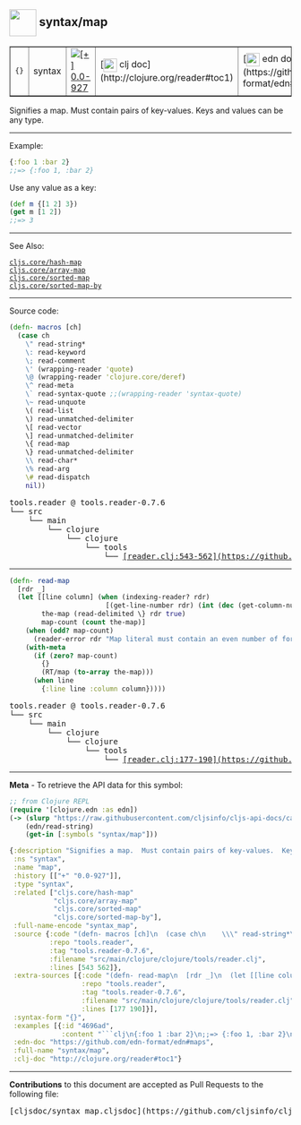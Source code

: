 ## <img width="48px" valign="middle" src="http://i.imgur.com/Hi20huC.png"> syntax/map

 <table border="1">
<tr>
<td><samp>{}</samp></td>
<td>syntax</td>
<td><a href="https://github.com/cljsinfo/cljs-api-docs/tree/0.0-927"><img valign="middle" alt="[+] 0.0-927" src="https://img.shields.io/badge/+-0.0--927-lightgrey.svg"></a> </td>
<td>
[<img height="24px" valign="middle" src="http://i.imgur.com/1GjPKvB.png"> clj doc](http://clojure.org/reader#toc1)
</td>
<td>
[<img height="24px" valign="middle" src="http://i.imgur.com/I8uNXHv.png"> edn doc](https://github.com/edn-format/edn#maps)
</td>
</tr>
</table>


Signifies a map.  Must contain pairs of key-values.  Keys and values can be any type.

---

Example:

```clj
{:foo 1 :bar 2}
;;=> {:foo 1, :bar 2}
```

Use any value as a key:

```clj
(def m {[1 2] 3})
(get m [1 2])
;;=> 3
```

---

See Also:

[`cljs.core/hash-map`](cljs.core_hash-map.md)<br>
[`cljs.core/array-map`](cljs.core_array-map.md)<br>
[`cljs.core/sorted-map`](cljs.core_sorted-map.md)<br>
[`cljs.core/sorted-map-by`](cljs.core_sorted-map-by.md)<br>

---


Source code:

```clj
(defn- macros [ch]
  (case ch
    \" read-string*
    \: read-keyword
    \; read-comment
    \' (wrapping-reader 'quote)
    \@ (wrapping-reader 'clojure.core/deref)
    \^ read-meta
    \` read-syntax-quote ;;(wrapping-reader 'syntax-quote)
    \~ read-unquote
    \( read-list
    \) read-unmatched-delimiter
    \[ read-vector
    \] read-unmatched-delimiter
    \{ read-map
    \} read-unmatched-delimiter
    \\ read-char*
    \% read-arg
    \# read-dispatch
    nil))
```

 <pre>
tools.reader @ tools.reader-0.7.6
└── src
    └── main
        └── clojure
            └── clojure
                └── tools
                    └── <ins>[reader.clj:543-562](https://github.com/clojure/tools.reader/blob/tools.reader-0.7.6/src/main/clojure/clojure/tools/reader.clj#L543-L562)</ins>
</pre>


---

```clj
(defn- read-map
  [rdr _]
  (let [[line column] (when (indexing-reader? rdr)
                        [(get-line-number rdr) (int (dec (get-column-number rdr)))])
        the-map (read-delimited \} rdr true)
        map-count (count the-map)]
    (when (odd? map-count)
      (reader-error rdr "Map literal must contain an even number of forms"))
    (with-meta
      (if (zero? map-count)
        {}
        (RT/map (to-array the-map)))
      (when line
        {:line line :column column}))))
```

 <pre>
tools.reader @ tools.reader-0.7.6
└── src
    └── main
        └── clojure
            └── clojure
                └── tools
                    └── <ins>[reader.clj:177-190](https://github.com/clojure/tools.reader/blob/tools.reader-0.7.6/src/main/clojure/clojure/tools/reader.clj#L177-L190)</ins>
</pre>

---

__Meta__ - To retrieve the API data for this symbol:

```clj
;; from Clojure REPL
(require '[clojure.edn :as edn])
(-> (slurp "https://raw.githubusercontent.com/cljsinfo/cljs-api-docs/catalog/cljs-api.edn")
    (edn/read-string)
    (get-in [:symbols "syntax/map"]))
```

```clj
{:description "Signifies a map.  Must contain pairs of key-values.  Keys and values can be any type.",
 :ns "syntax",
 :name "map",
 :history [["+" "0.0-927"]],
 :type "syntax",
 :related ["cljs.core/hash-map"
           "cljs.core/array-map"
           "cljs.core/sorted-map"
           "cljs.core/sorted-map-by"],
 :full-name-encode "syntax_map",
 :source {:code "(defn- macros [ch]\n  (case ch\n    \\\" read-string*\n    \\: read-keyword\n    \\; read-comment\n    \\' (wrapping-reader 'quote)\n    \\@ (wrapping-reader 'clojure.core/deref)\n    \\^ read-meta\n    \\` read-syntax-quote ;;(wrapping-reader 'syntax-quote)\n    \\~ read-unquote\n    \\( read-list\n    \\) read-unmatched-delimiter\n    \\[ read-vector\n    \\] read-unmatched-delimiter\n    \\{ read-map\n    \\} read-unmatched-delimiter\n    \\\\ read-char*\n    \\% read-arg\n    \\# read-dispatch\n    nil))",
          :repo "tools.reader",
          :tag "tools.reader-0.7.6",
          :filename "src/main/clojure/clojure/tools/reader.clj",
          :lines [543 562]},
 :extra-sources [{:code "(defn- read-map\n  [rdr _]\n  (let [[line column] (when (indexing-reader? rdr)\n                        [(get-line-number rdr) (int (dec (get-column-number rdr)))])\n        the-map (read-delimited \\} rdr true)\n        map-count (count the-map)]\n    (when (odd? map-count)\n      (reader-error rdr \"Map literal must contain an even number of forms\"))\n    (with-meta\n      (if (zero? map-count)\n        {}\n        (RT/map (to-array the-map)))\n      (when line\n        {:line line :column column}))))",
                  :repo "tools.reader",
                  :tag "tools.reader-0.7.6",
                  :filename "src/main/clojure/clojure/tools/reader.clj",
                  :lines [177 190]}],
 :syntax-form "{}",
 :examples [{:id "4696ad",
             :content "```clj\n{:foo 1 :bar 2}\n;;=> {:foo 1, :bar 2}\n```\n\nUse any value as a key:\n\n```clj\n(def m {[1 2] 3})\n(get m [1 2])\n;;=> 3\n```"}],
 :edn-doc "https://github.com/edn-format/edn#maps",
 :full-name "syntax/map",
 :clj-doc "http://clojure.org/reader#toc1"}

```

---

__Contributions__ to this document are accepted as Pull Requests to the following file:

 <pre>
[cljsdoc/syntax_map.cljsdoc](https://github.com/cljsinfo/cljs-api-docs/blob/master/cljsdoc/syntax_map.cljsdoc)
</pre>

